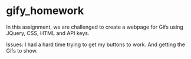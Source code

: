 # gify_homework

In this assignment, we are challenged to create a webpage for Gifs using JQuery, CSS, HTML and API keys.

Issues:
I had a hard time trying to get my buttons to work. And getting the Gifs to show.

